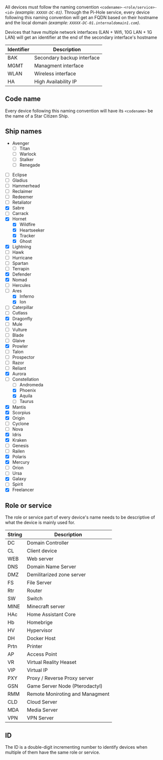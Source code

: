 All devices must follow the naming convention `<codename>-<role/service>-<id>` _(example: `XXXXX-DC-01`)_. Through the Pi-Hole service, every device following this naming convention will get an FQDN based on their hostname and the local domain _(example: `XXXXX-DC-01.internaldomain1.com`)_.

Devices that have multiple network interfaces (LAN + Wifi, 10G LAN + 1G LAN) will get an identifier at the end of the secondary interface's hostname

| Identifier | Description                    |
| ---------- | ------------------------------ |
| BAK        | Secondary backup interface     |
| MGMT       | Managment interface            |
| WLAN       | Wireless interface             |
| HA         | High Availability IP           |

## Code name
Every device following this naming convention will have its `<codename>` be the name of a Star Citizen Ship.

## Ship names
- Avenger
	- [ ] Titan
	- [ ] Warlock
	- [ ] Stalker
	- [ ] Renegade
- [ ] Eclipse
- [ ] Gladius
- [ ] Hammerhead
- [ ] Reclaimer
- [ ] Redeemer
- [ ] Retaliator
- [x] Sabre
- [ ] Carrack
- [x] Hornet
	- [x] Wildfire
	- [x] Heartseeker
	- [x] Tracker
	- [x] Ghost
- [x] Lightning
- [ ] Hawk
- [ ] Hurricane
- [ ] Spartan
- [ ] Terrapin
- [x] Defender
- [x] Nomad
- [ ] Hercules
- [ ] Ares
	- [x] Inferno
	- [x] Ion
- [ ] Caterpillar
- [ ] Cutlass
- [x] Dragonfly
- [ ] Mule
- [ ] Vulture
- [ ] Blade
- [ ] Glaive
- [x] Prowler
- [ ] Talon
- [ ] Prospector
- [ ] Razor
- [ ] Reliant
- [x] Aurora
- [ ] Constellation
	- [ ] Andromeda
	- [x] Phoenix
	- [x] Aquila
	- [ ] Taurus
- [x] Mantis
- [x] Scorpius
- [x] Origin
- [ ] Cyclone
- [ ] Nova
- [x] Idris
- [x] Kraken
- [ ] Genesis
- [ ] Railen
- [x] Polaris
- [x] Mercury
- [ ] Orion
- [ ] Ursa
- [x] Galaxy
- [ ] Spirit
- [x] Freelancer

## Role or service
The role or service part of every device's name needs to be descriptive of what the device is mainly used for.

| String | Description |
| ---- | ---- |
| DC | Domain Controller |
| CL | Client device |
| WEB | Web server |
| DNS | Domain Name Server |
| DMZ | Demilitarized zone server |
| FS | File Server |
| Rtr | Router |
| SW | Switch |
| MINE | Minecraft server |
| HAc | Home Assistant Core |
| Hb | Homebrige |
| HV | Hypervisor |
| DH | Docker Host |
| Prtn | Printer |
| AP | Access Point |
| VR | Virtual Reality Heaset |
| VIP | Virtual IP |
| PXY | Proxy / Reverse Proxy server |
| GSN | Game Server Node (Pterodactyl) |
| RMM | Remote Moniroting and Managment |
| CLD | Cloud Server |
| MDA | Media Server |
| VPN | VPN Server |

## ID
The ID is a double-digit incrementing number to identify devices when multiple of them have the same role or service.
